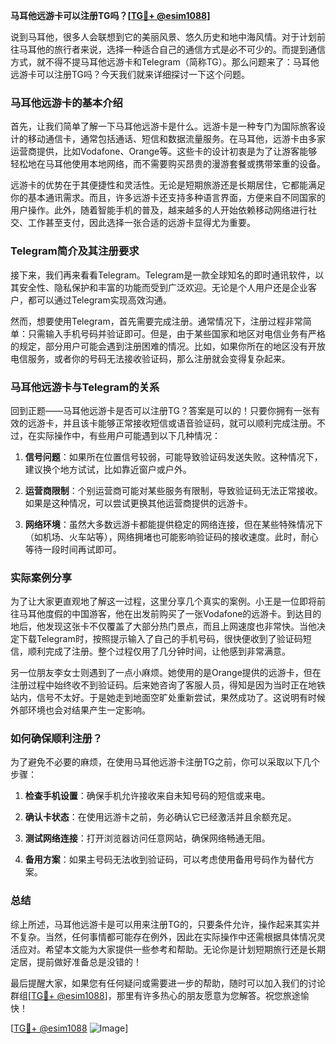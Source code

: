 **马耳他远游卡可以注册TG吗？[[TG💪+ @esim1088](https://t.me/s/esim1088)]**

说到马耳他，很多人会联想到它的美丽风景、悠久历史和地中海风情。对于计划前往马耳他的旅行者来说，选择一种适合自己的通信方式是必不可少的。而提到通信方式，就不得不提马耳他远游卡和Telegram（简称TG）。那么问题来了：马耳他远游卡可以注册TG吗？今天我们就来详细探讨一下这个问题。

### 马耳他远游卡的基本介绍

首先，让我们简单了解一下马耳他远游卡是什么。远游卡是一种专门为国际旅客设计的移动通信卡，通常包括通话、短信和数据流量服务。在马耳他，远游卡由多家运营商提供，比如Vodafone、Orange等。这些卡的设计初衷是为了让游客能够轻松地在马耳他使用本地网络，而不需要购买昂贵的漫游套餐或携带笨重的设备。

远游卡的优势在于其便捷性和灵活性。无论是短期旅游还是长期居住，它都能满足你的基本通讯需求。而且，许多远游卡还支持多种语言界面，方便来自不同国家的用户操作。此外，随着智能手机的普及，越来越多的人开始依赖移动网络进行社交、工作甚至支付，因此选择一张合适的远游卡显得尤为重要。

### Telegram简介及其注册要求

接下来，我们再来看看Telegram。Telegram是一款全球知名的即时通讯软件，以其安全性、隐私保护和丰富的功能而受到广泛欢迎。无论是个人用户还是企业客户，都可以通过Telegram实现高效沟通。

然而，想要使用Telegram，首先需要完成注册。通常情况下，注册过程非常简单：只需输入手机号码并验证即可。但是，由于某些国家和地区对电信业务有严格的规定，部分用户可能会遇到注册困难的情况。比如，如果你所在的地区没有开放电信服务，或者你的号码无法接收验证码，那么注册就会变得复杂起来。

### 马耳他远游卡与Telegram的关系

回到正题——马耳他远游卡是否可以注册TG？答案是可以的！只要你拥有一张有效的远游卡，并且该卡能够正常接收短信或语音验证码，就可以顺利完成注册。不过，在实际操作中，有些用户可能遇到以下几种情况：

1. **信号问题**：如果所在位置信号较弱，可能导致验证码发送失败。这种情况下，建议换个地方试试，比如靠近窗户或户外。
   
2. **运营商限制**：个别运营商可能对某些服务有限制，导致验证码无法正常接收。如果是这种情况，可以尝试更换其他运营商提供的远游卡。

3. **网络环境**：虽然大多数远游卡都能提供稳定的网络连接，但在某些特殊情况下（如机场、火车站等），网络拥堵也可能影响验证码的接收速度。此时，耐心等待一段时间再试即可。

### 实际案例分享

为了让大家更直观地了解这一过程，这里分享几个真实的案例。小王是一位即将前往马耳他度假的中国游客，他在出发前购买了一张Vodafone的远游卡。到达目的地后，他发现这张卡不仅覆盖了大部分热门景点，而且上网速度也非常快。当他决定下载Telegram时，按照提示输入了自己的手机号码，很快便收到了验证码短信，顺利完成了注册。整个过程仅用了几分钟时间，让他感到非常满意。

另一位朋友李女士则遇到了一点小麻烦。她使用的是Orange提供的远游卡，但在注册过程中始终收不到验证码。后来她咨询了客服人员，得知是因为当时正在地铁站内，信号不太好。于是她走到地面空旷处重新尝试，果然成功了。这说明有时候外部环境也会对结果产生一定影响。

### 如何确保顺利注册？

为了避免不必要的麻烦，在使用马耳他远游卡注册TG之前，你可以采取以下几个步骤：

1. **检查手机设置**：确保手机允许接收来自未知号码的短信或来电。
   
2. **确认卡状态**：在使用远游卡之前，务必确认它已经激活并且余额充足。
   
3. **测试网络连接**：打开浏览器访问任意网站，确保网络畅通无阻。
   
4. **备用方案**：如果主号码无法收到验证码，可以考虑使用备用号码作为替代方案。

### 总结

综上所述，马耳他远游卡是可以用来注册TG的，只要条件允许，操作起来其实并不复杂。当然，任何事情都可能存在例外，因此在实际操作中还需根据具体情况灵活应对。希望本文能为大家提供一些参考和帮助。无论你是计划短期旅行还是长期定居，提前做好准备总是没错的！

最后提醒大家，如果您有任何疑问或需要进一步的帮助，随时可以加入我们的讨论群组[[TG💪+ @esim1088](https://t.me/s/esim1088)]，那里有许多热心的朋友愿意为您解答。祝您旅途愉快！

[[TG💪+ @esim1088](https://t.me/s/esim1088) ![Image](https://i.postimg.cc/4NQfJmqS/Snipaste-2025-05-13-00-14-12.png)]